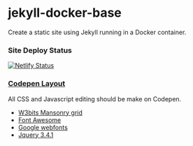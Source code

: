 # jekyll-docker-base
 Create a static site using Jekyll running in a Docker container.


### Site Deploy Status
[![Netlify Status](https://api.netlify.com/api/v1/badges/09db9ddb-dc7e-4394-b8b3-025ad87c111e/deploy-status)](https://app.netlify.com/sites/site-shenomenal/deploys)

### [Codepen Layout](https://codepen.io/luckyluke007/pen/ExjgNYE)

All CSS and Javascript editing should be make on Codepen.

- [W3bits Mansonry grid](https://w3bits.com/css-grid-masonry/)
- [Font Awesome](https://cdnjs.cloudflare.com/ajax/libs/font-awesome/5.12.1/css/all.min.css)
- [Google webfonts](https://fonts.googleapis.com/css?family=Lora|Roboto:100,100i,300,300i,400,400i,500,500i,700,700i,900,900i&amp;display=swap)
- [Jquery 3.4.1](https://cdnjs.cloudflare.com/ajax/libs/jquery/3.4.1/jquery.min.js)



